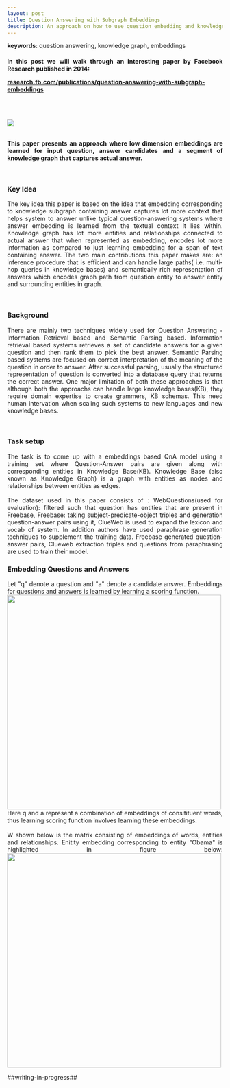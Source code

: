 ```yaml
---
layout: post
title: Question Answering with Subgraph Embeddings
description: An approach on how to use question embedding and knowledge subgraph embedding for Question Answering
---
```

<b>keywords</b>: question answering, knowledge graph, embeddings<br/>
<h4 class="year"/>

<p align="justify">
In this post we will walk through an interesting paper by Facebook Research published in 2014:
</p>
<a href="https://research.fb.com/publications/question-answering-with-subgraph-embeddings/">research.fb.com/publications/question-answering-with-subgraph-embeddings</a>

<br/><br/>
<div class="img_row">
    <img class="col three" src="{{ site.baseurl }}/assets/img/subgraph_embedding.png">
</div>

<br/>
<p align="justify">
This paper presents an approach where low dimension embeddings are learned for input question, answer candidates and a segment of knowledge graph that captures actual answer. 
</p><br/>
<h3>
Key Idea
</h3>
<p align="justify">
The key idea this paper is based on the idea that embedding corresponding to knowledge subgraph containing answer captures lot more context that helps system to answer unlike typical question-answering systems where answer embedding is learned from the textual context it lies within. Knowledge graph has lot more entities and relationships connected to actual answer that when represented as embedding, encodes lot more information as compared to just learning embedding for a span of text containing answer. The two main contributions this paper makes are: an inference procedure that is efficient and can handle large paths( i.e. multi-hop queries in knowledge bases) and semantically rich representation of answers which encodes graph path from question entity to answer entity and surrounding entities in graph.
</p>
<br/>
<h3>Background</h3>
<p align="justify">
There are mainly two techniques widely used for Question Answering - Information Retrieval based and Semantic Parsing based. Information retrieval based systems retrieves a set of candidate answers for a given question and then rank them to pick the best answer. Semantic Parsing based systems are focused on correct interpretation of the meaning of the question in order to answer. After successful parsing, usually the structured representation of question is converted into a database query that returns the correct answer. One major limitation of both these approaches is that although both the approachs can handle large knowledge bases(KB), they require domain expertise to create grammers, KB schemas. This need human intervation when scaling such systems to new languages and new knowledge bases.
</p><br/>

<h3>Task setup</h3>
<p align="justify">
The task is to come up with a embeddings based QnA model using a training set where Question-Answer pairs are given along with corresponding entities in Knowledge Base(KB). Knowledge Base (also known as Knowledge Graph) is a graph with entities as nodes and relationships between entities as edges.
<br/><br/>
The dataset used in this paper consists of : WebQuestions(used for evaluation): filtered such that question has entities that are present in Freebase, Freebase: taking subject-predicate-object triples and generation question-answer pairs using it, ClueWeb is used to expand the lexicon and vocab of system. In addition authors have used paraphrase generation techniques to supplement the training data. Freebase generated question-answer pairs, Clueweb extraction triples and questions from paraphrasing are used to train their model.
</p>

<h3>Embedding Questions and Answers</h3>
<p align="justify">
Let "q" denote a question and "a" denote a candidate answer. Embeddings for questions and answers is learned by learning a scoring function.
<br/>
<img width="500px" src="{{ site.baseurl }}/assets/img/blog/scoring_fn.png">
<br/>
Here q and a represent a combination of embeddings of consitituent words, thus learning scoring function involves learning these embeddings.
<br/><br/>
W shown below is the matrix consisting of embeddings of words, entities and relationships. Enitity embedding corresponding to entity "Obama" is highlighted in figure below:
<img width="500px" src="{{ site.baseurl }}/assets/img/blog/embedding_matrix.png">
<br/>
</p>

<p align="justify">
##writing-in-progress##
</p>